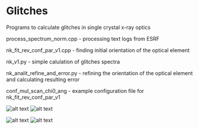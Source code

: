 # Glitches
Programs to calculate glitches in single crystal x-ray optics


process_spectrum_norm.cpp - processing text logs from ESRF

nk_fit_rev_conf_par_v1.cpp - finding initial orientation of the optical element

nk_v1.py - simple calulation of glitches spectra

nk_analit_refine_and_error.py - refining the orientation of the optical element and calculating resulting error

conf_mul_scan_chi0_ang - example configuration file for nk_fit_rev_conf_par_v1

![alt text](plot_om0_phi0.gif?raw=true "Glitches, plot at ω=0° and φ=0° ")
![alt text](reci_om0_phi0.gif?raw=true "Glitches, reciprocal space at ω=0° and φ=0° ")

![alt text](plot_om4_phi4.gif?raw=true "Glitches, plot at ω=4° and φ=4° ")
![alt text](reci_om4_phi4.gif?raw=true "Glitches, reciprocal space at ω=4° and φ=4° ")


